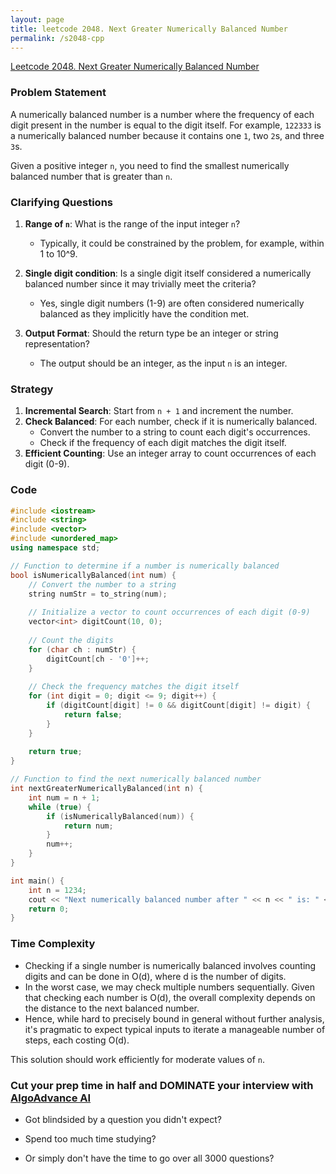 ```yaml
---
layout: page
title: leetcode 2048. Next Greater Numerically Balanced Number
permalink: /s2048-cpp
---
```

[Leetcode 2048. Next Greater Numerically Balanced Number](https://algoadvance.github.io/algoadvance/l2048)
### Problem Statement

A numerically balanced number is a number where the frequency of each digit present in the number is equal to the digit itself. For example, `122333` is a numerically balanced number because it contains one `1`, two `2`s, and three `3`s.

Given a positive integer `n`, you need to find the smallest numerically balanced number that is greater than `n`.

### Clarifying Questions

1. **Range of `n`**: What is the range of the input integer `n`?
   - Typically, it could be constrained by the problem, for example, within 1 to 10^9.

2. **Single digit condition**: Is a single digit itself considered a numerically balanced number since it may trivially meet the criteria?
   - Yes, single digit numbers (1-9) are often considered numerically balanced as they implicitly have the condition met.

3. **Output Format**: Should the return type be an integer or string representation?
   - The output should be an integer, as the input `n` is an integer.

### Strategy

1. **Incremental Search**: Start from `n + 1` and increment the number.
2. **Check Balanced**: For each number, check if it is numerically balanced.
   - Convert the number to a string to count each digit's occurrences.
   - Check if the frequency of each digit matches the digit itself.
3. **Efficient Counting**: Use an integer array to count occurrences of each digit (0-9).

### Code

```cpp
#include <iostream>
#include <string>
#include <vector>
#include <unordered_map>
using namespace std;

// Function to determine if a number is numerically balanced
bool isNumericallyBalanced(int num) {
    // Convert the number to a string
    string numStr = to_string(num);
    
    // Initialize a vector to count occurrences of each digit (0-9)
    vector<int> digitCount(10, 0);
    
    // Count the digits
    for (char ch : numStr) {
        digitCount[ch - '0']++;
    }
    
    // Check the frequency matches the digit itself
    for (int digit = 0; digit <= 9; digit++) {
        if (digitCount[digit] != 0 && digitCount[digit] != digit) {
            return false;
        }
    }
    
    return true;
}

// Function to find the next numerically balanced number
int nextGreaterNumericallyBalanced(int n) {
    int num = n + 1;
    while (true) {
        if (isNumericallyBalanced(num)) {
            return num;
        }
        num++;
    }
}

int main() {
    int n = 1234;
    cout << "Next numerically balanced number after " << n << " is: " << nextGreaterNumericallyBalanced(n) << endl;
    return 0;
}
```

### Time Complexity

- Checking if a single number is numerically balanced involves counting digits and can be done in O(d), where d is the number of digits.
- In the worst case, we may check multiple numbers sequentially. Given that checking each number is O(d), the overall complexity depends on the distance to the next balanced number.
- Hence, while hard to precisely bound in general without further analysis, it's pragmatic to expect typical inputs to iterate a manageable number of steps, each costing O(d).

This solution should work efficiently for moderate values of `n`.


### Cut your prep time in half and DOMINATE your interview with [AlgoAdvance AI](https://algoAdvance.com)

- Got blindsided by a question you didn't expect?

- Spend too much time studying?

- Or simply don't have the time to go over all 3000 questions?

